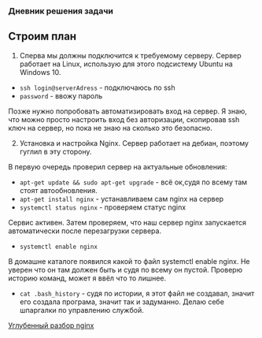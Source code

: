 ### Дневник решения задачи

## Строим план

1. Сперва мы должны подключится к требуемому серверу. Сервер работает на Linux, использую для этого подсистему Ubuntu на Windows 10. 

* ```ssh login@serverAdress``` - подключаюсь по ssh
* ```password``` - ввожу пароль

Позже нужно попробовать автоматизировать вход на сервер. Я знаю, что можно просто настроить вход без авторизации, скопировав ssh ключ на сервер, но пока не знаю на сколько это безопасно.

2. Установка и настройка Nginx. Сервер работает на дебиан, поэтому гуглил в эту сторону.

В первую очередь проверил сервер на актуальные обновления:

* ```apt-get update && sudo apt-get upgrade``` - всё ок,судя по всему там стоят автообновления.
* ```apt-get install nginx``` - устанавливаем сам nginx на сервер
* ```systemctl status nginx``` - проверяем статус nginx

Сервис активен. Затем проверяем, что наш сервер nginx запускается автоматически после перезагрузки сервера.

* ```systemctl enable nginx```

В домашне каталоге появился какой то файл systemctl enable nginx. Не уверен что он там должен быть и судя по всему он пустой. Проверю историю команд, может я ввёл что то лишнее.

* ```cat .bash_history``` - судя по истории, я этот файл не создавал, значит его создала програма, значит так и задуманно. Делаю себе шпаргалки по управлению службой.

[Углубенный разбор nginx](configuration_nginx.md)




